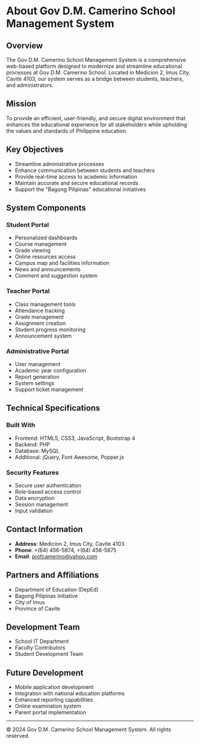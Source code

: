 # About Gov D.M. Camerino School Management System

## Overview
The Gov D.M. Camerino School Management System is a comprehensive web-based platform designed to modernize and streamline educational processes at Gov D.M. Camerino School. Located in Medicion 2, Imus City, Cavite 4103, our system serves as a bridge between students, teachers, and administrators.

## Mission
To provide an efficient, user-friendly, and secure digital environment that enhances the educational experience for all stakeholders while upholding the values and standards of Philippine education.

## Key Objectives
- Streamline administrative processes
- Enhance communication between students and teachers
- Provide real-time access to academic information
- Maintain accurate and secure educational records
- Support the "Bagong Pilipinas" educational initiatives

## System Components

### Student Portal
- Personalized dashboards
- Course management
- Grade viewing
- Online resources access
- Campus map and facilities information
- News and announcements
- Comment and suggestion system

### Teacher Portal
- Class management tools
- Attendance tracking
- Grade management
- Assignment creation
- Student progress monitoring
- Announcement system

### Administrative Portal
- User management
- Academic year configuration
- Report generation
- System settings
- Support ticket management

## Technical Specifications

### Built With
- Frontend: HTML5, CSS3, JavaScript, Bootstrap 4
- Backend: PHP
- Database: MySQL
- Additional: jQuery, Font Awesome, Popper.js

### Security Features
- Secure user authentication
- Role-based access control
- Data encryption
- Session management
- Input validation

## Contact Information
- **Address**: Medicion 2, Imus City, Cavite 4103
- **Phone**: +(64) 456-5874, +(64) 456-5875
- **Email**: profcamerino@yahoo.com

## Partners and Affiliations
- Department of Education (DepEd)
- Bagong Pilipinas Initiative
- City of Imus
- Province of Cavite

## Development Team
- School IT Department
- Faculty Contributors
- Student Development Team

## Future Development
- Mobile application development
- Integration with national education platforms
- Enhanced reporting capabilities
- Online examination system
- Parent portal implementation

---

© 2024 Gov D.M. Camerino School Management System. All rights reserved. 